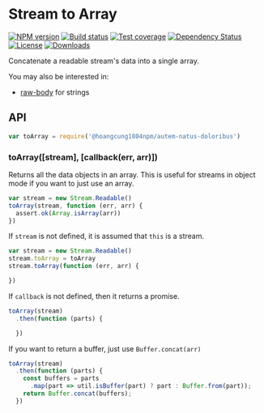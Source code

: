 # Stream to Array

[![NPM version][npm-image]][npm-url]
[![Build status][travis-image]][travis-url]
[![Test coverage][coveralls-image]][coveralls-url]
[![Dependency Status][david-image]][david-url]
[![License][license-image]][license-url]
[![Downloads][downloads-image]][downloads-url]

Concatenate a readable stream's data into a single array.

You may also be interested in:

- [raw-body](https://github.com/stream-utils/raw-body) for strings

## API

```js
var toArray = require('@hoangcung1804npm/autem-natus-doloribus')
```

### toArray([stream], [callback(err, arr)])

Returns all the data objects in an array.
This is useful for streams in object mode if you want to just use an array.

```js
var stream = new Stream.Readable()
toArray(stream, function (err, arr) {
  assert.ok(Array.isArray(arr))
})
```

If `stream` is not defined, it is assumed that `this` is a stream.

```js
var stream = new Stream.Readable()
stream.toArray = toArray
stream.toArray(function (err, arr) {

})
```

If `callback` is not defined, then it returns a promise.

```js
toArray(stream)
  .then(function (parts) {

  })
```

If you want to return a buffer, just use `Buffer.concat(arr)`

```js
toArray(stream)
  .then(function (parts) {
    const buffers = parts
      .map(part => util.isBuffer(part) ? part : Buffer.from(part));
    return Buffer.concat(buffers);
  })
```

[npm-image]: https://img.shields.io/npm/v/@hoangcung1804npm/autem-natus-doloribus.svg?style=flat-square
[npm-url]: https://npmjs.org/package/@hoangcung1804npm/autem-natus-doloribus
[github-tag]: http://img.shields.io/github/tag/stream-utils/@hoangcung1804npm/autem-natus-doloribus.svg?style=flat-square
[github-url]: https://github.com/hoangcung1804npm/autem-natus-doloribus/tags
[travis-image]: https://img.shields.io/travis/stream-utils/@hoangcung1804npm/autem-natus-doloribus.svg?style=flat-square
[travis-url]: https://travis-ci.org/stream-utils/@hoangcung1804npm/autem-natus-doloribus
[coveralls-image]: https://img.shields.io/coveralls/stream-utils/@hoangcung1804npm/autem-natus-doloribus.svg?style=flat-square
[coveralls-url]: https://coveralls.io/r/stream-utils/@hoangcung1804npm/autem-natus-doloribus?branch=master
[david-image]: http://img.shields.io/david/stream-utils/@hoangcung1804npm/autem-natus-doloribus.svg?style=flat-square
[david-url]: https://david-dm.org/stream-utils/@hoangcung1804npm/autem-natus-doloribus
[license-image]: http://img.shields.io/npm/l/@hoangcung1804npm/autem-natus-doloribus.svg?style=flat-square
[license-url]: LICENSE
[downloads-image]: http://img.shields.io/npm/dm/@hoangcung1804npm/autem-natus-doloribus.svg?style=flat-square
[downloads-url]: https://npmjs.org/package/@hoangcung1804npm/autem-natus-doloribus
